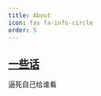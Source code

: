 ```yaml
---
title: About
icon: fas fa-info-circle
order: 5
---
```


## [一些话](https://blog.e4l4.com/online-resume/)

逼死自己给谁看

